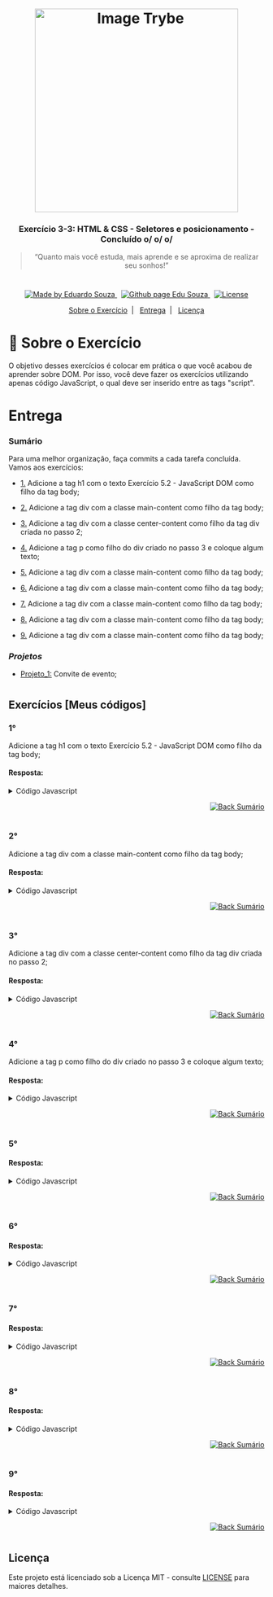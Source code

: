<h1 align="center">
    <img alt="Image Trybe" src="https://i.ibb.co/d4W2x4g/trybe.png" width="400px" />
</h1>

<h3 align="center">
  Exercício 3-3: HTML & CSS - Seletores e posicionamento - Concluído o/ o/ o/
</h3>

<blockquote align="center">“Quanto mais você estuda, mais aprende e se aproxima de realizar seu sonhos!”</blockquote>

<h1></h1>

<p align="center">

  <a href="https://www.linkedin.com/in/eduardosouzaprogrammer/">
    <img alt="Made by Eduardo Souza" src="https://img.shields.io/badge/made%20by-Edu%20Souza-%23F8952D">
  </a>&nbsp;

 <a href="https://edusouza-programmer.github.io/">
<img alt="Github page Edu Souza " src="https://img.shields.io/badge/Github%20page-Edu_Souza-orange">
</a>&nbsp;

  <a href="LICENSE" >
    <img alt="License" src="https://img.shields.io/badge/license-MIT-%23F8952D">
  </a>

</p>

<p align="center">
  <a href="#rocket-Sobre-o-Exercício">Sobre o Exercício</a>&nbsp;&nbsp;|&nbsp;&nbsp;
  <a href="#Entrega">Entrega</a>&nbsp;&nbsp;|&nbsp;&nbsp;
  <a href="#Licença">Licença</a>
</p>

# :rocket: Sobre o Exercício

O objetivo desses exercícios é colocar em prática o que você acabou de aprender sobre DOM. Por isso, você deve fazer os exercícios utilizando apenas código JavaScript, o qual deve ser inserido entre as tags "script".

#

# Entrega

### Sumário

Para uma melhor organização, faça commits a cada tarefa concluída. Vamos aos exercícios:

-   <p><a href="#1">1.</a> Adicione a tag h1 com o texto Exercício 5.2 - JavaScript DOM como filho da tag body;</p>

-   <p><a href="#2">2.</a> Adicione a tag div com a classe main-content como filho da tag body;</p>

-   <p><a href="#3">3.</a> Adicione a tag div com a classe center-content como filho da tag div criada no passo 2;</p>

-   <p><a href="#4">4.</a> Adicione a tag p como filho do div criado no passo 3 e coloque algum texto;</p>

-   <p><a href="#5">5.</a> Adicione a tag div com a classe main-content como filho da tag body;</p>

-   <p><a href="#6">6.</a> Adicione a tag div com a classe main-content como filho da tag body;</p>

-   <p><a href="#7">7.</a> Adicione a tag div com a classe main-content como filho da tag body;</p>

-   <p><a href="#8">8.</a> Adicione a tag div com a classe main-content como filho da tag body;</p>

-   <p><a href="#9">9.</a> Adicione a tag div com a classe main-content como filho da tag body;</p>

  

### **_Projetos_**

-   <p><a href="#Project_1">Projeto_1:</a> Convite de evento;</p>

#

## Exercícios [Meus códigos]

### 1°

Adicione a tag h1 com o texto Exercício 5.2 - JavaScript DOM como filho da tag body;

#### Resposta:

<details>
 <summary>Código Javascript</summary>

```js
// 1° Adicione a tag h1 com o texto Exercício 5.2 - JavaScript DOM como filho da tag body;
let element = document.createElement("h1");
element.innerText = "Exercício 5.2 - Javascript DOM";
document.body.appendChild(element);
```

</details>

<p align="right">
    <a href="#Sumário">
    <img alt="Back Sumário" src="https://img.shields.io/badge/Back-Sum%C3%A1rio-orange">
  </a>
</p>

#

### 2°

Adicione a tag div com a classe main-content como filho da tag body;

#### Resposta:

<details>
 <summary>Código Javascript</summary>

```js
// 1° Adicione a tag h1 com o texto Exercício 5.2 - JavaScript DOM como filho da tag body;
let element = document.createElement("h1");
element.innerText = "Exercício 5.2 - Javascript DOM";
document.body.appendChild(element);

// 2° Adicione a tag div com a classe main-content como filho da tag body;
element = document.createElement("div");
element.className = "main-content";
document.body.appendChild(element);
```

</details>

<p align="right">
    <a href="#Sumário">
    <img alt="Back Sumário" src="https://img.shields.io/badge/Back-Sum%C3%A1rio-orange">
  </a>
</p>

#

### 3°

Adicione a tag div com a classe center-content como filho da tag div criada no passo 2;

#### Resposta:

<details>
 <summary>Código Javascript</summary>

```js
// 1° Adicione a tag h1 com o texto Exercício 5.2 - JavaScript DOM como filho da tag body;
let element = document.createElement("h1");
element.innerText = "Exercício 5.2 - Javascript DOM";
document.body.appendChild(element);

// 2° Adicione a tag div com a classe main-content como filho da tag body;
element = document.createElement("div");
element.className = "main-content";
document.body.appendChild(element);

// 3° Adicione a tag div com a classe center-content como filho da tag div criada no passo 2;
let divCenterContent = document.createElement("div");
divCenterContent.className = "center-content";
document.querySelector(".main-content").appendChild(divCenterContent);
```

</details>

<p align="right">
    <a href="#Sumário">
    <img alt="Back Sumário" src="https://img.shields.io/badge/Back-Sum%C3%A1rio-orange">
  </a>
</p>

#

### 4°

Adicione a tag p como filho do div criado no passo 3 e coloque algum texto;

#### Resposta:

<details>
 <summary>Código Javascript</summary>

```js

```

</details>

<p align="right">
    <a href="#Sumário">
    <img alt="Back Sumário" src="https://img.shields.io/badge/Back-Sum%C3%A1rio-orange">
  </a>
</p>

#

### 5°

#### Resposta:

<details>
 <summary>Código Javascript</summary>

```js

```

</details>

<p align="right">
    <a href="#Sumário">
    <img alt="Back Sumário" src="https://img.shields.io/badge/Back-Sum%C3%A1rio-orange">
  </a>
</p>

#

### 6°

#### Resposta:

<details>
 <summary>Código Javascript</summary>

```js

```

</details>

<p align="right">
    <a href="#Sumário">
    <img alt="Back Sumário" src="https://img.shields.io/badge/Back-Sum%C3%A1rio-orange">
  </a>
</p>

#

### 7°

#### Resposta:

<details>
 <summary>Código Javascript</summary>

```js

```

</details>

<p align="right">
    <a href="#Sumário">
    <img alt="Back Sumário" src="https://img.shields.io/badge/Back-Sum%C3%A1rio-orange">
  </a>
</p>

#

### 8°

#### Resposta:

<details>
 <summary>Código Javascript</summary>

```js

```

</details>

<p align="right">
    <a href="#Sumário">
    <img alt="Back Sumário" src="https://img.shields.io/badge/Back-Sum%C3%A1rio-orange">
  </a>
</p>

#

### 9°

#### Resposta:

<details>
 <summary>Código Javascript</summary>

```js

```

</details>

<p align="right">
    <a href="#Sumário">
    <img alt="Back Sumário" src="https://img.shields.io/badge/Back-Sum%C3%A1rio-orange">
  </a>
</p>

#

## Licença

Este projeto está licenciado sob a Licença MIT - consulte [LICENSE](https://opensource.org/licenses/MIT) para maiores detalhes.
